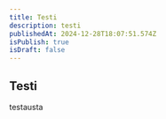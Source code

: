 ```yaml
---
title: Testi
description: testi
publishedAt: 2024-12-28T18:07:51.574Z
isPublish: true
isDraft: false
---
```

## T﻿esti

t﻿estausta